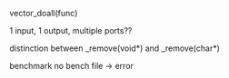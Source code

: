 vector_doall(func)

1 input, 1 output, multiple ports??

distinction between _remove(void*) and _remove(char*)

benchmark no bench file -> error
